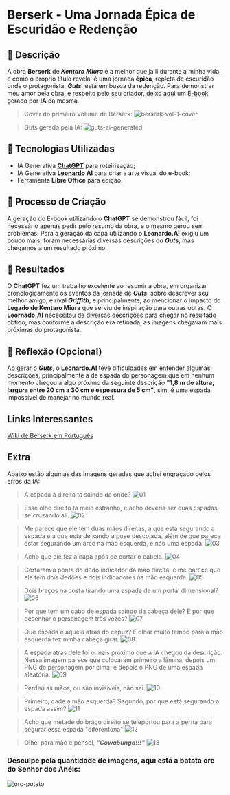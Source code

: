 # Berserk - Uma Jornada Épica de Escuridão e Redenção

## 📒 Descrição
A obra **Berserk** de ***Kentaro Miura*** é a melhor que já li durante a minha vida, e como o próprio título revela, é uma jornada **épica**, repleta de escuridão onde o protagonista, ***Guts***, está em busca da redenção. Para demonstrar meu amor pela obra, e respeito pelo seu criador, deixo aqui um [E-book](https://github.com/sergiotavuencas/lab-natty-or-not/blob/main/Berserk%20-%20Uma%20Jornada%20%C3%89pica%20de%20Escurid%C3%A3o%20e%20Reden%C3%A7%C3%A3o.pdf) gerado por **IA** da mesma.

> Cover do primeiro Volume de Berserk:
![berserk-vol-1-cover](https://github.com/sergiotavuencas/lab-natty-or-not/blob/main/berserk-vol-1-cover.jpg)

> Guts gerado pela IA:
![guts-ai-generated](https://github.com/sergiotavuencas/lab-natty-or-not/blob/main/guts-ai-generated.jpg)

## 🤖 Tecnologias Utilizadas
- IA Generativa **[ChatGPT](https://chat.openai.com)** para roteirização;
- IA Generativa **[Leonardo AI](https://leonardo.ai)** para criar a arte visual do e-book;
- Ferramenta **Libre Office** para edição.

## 🧐 Processo de Criação
A geração do E-book utilizando o **ChatGPT** se demonstrou fácil, foi necessário apenas pedir pelo resumo da obra, e o mesmo gerou sem problemas. Para a geração da capa utilizando o **Leonardo.AI** exigiu um pouco mais, foram necessárias diversas descrições do ***Guts***, mas chegamos a um resultado próximo.

## 🚀 Resultados
O **ChatGPT** fez um trabalho excelente ao resumir a obra, em organizar cronologicamente os eventos da jornada de ***Guts***, sobre descrever seu melhor amigo, e rival ***Griffith***, e principalmente, ao mencionar o impacto do **Legado de Kentaro Miura** que serviu de inspiração para outras obras. O **Leornado.AI** necessitou de diversas descrições para chegar no resultado obtido, mas conforme a descrição era refinada, as imagens chegavam mais próximas do protagonista.


## 💭 Reflexão (Opcional)
Ao gerar o ***Guts***, o **Leonardo.AI** teve dificuldades em entender algumas descrições, principalmente a da espada do personagem que em nenhum momento chegou a algo próximo da seguinte descrição **"1,8 m de altura, largura entre 20 cm a 30 cm e espessura de 5 cm"**, sim, é uma espada impossível de manejar no mundo real.

## Links Interessantes

[Wiki de Berserk em Português](https://berserk.fandom.com/pt-br/wiki/P%C3%A1gina_principal)


## Extra

Abaixo estão algumas das imagens geradas que achei engraçado pelos erros da IA:

> A espada a direita ta saindo da onde?
![01](https://github.com/sergiotavuencas/lab-natty-or-not/blob/main/imagens-geradas/01.jpg)

> Esse olho direito ta meio estranho, e acho deveria ser duas espadas se cruzando ali.
![02](https://github.com/sergiotavuencas/lab-natty-or-not/blob/main/imagens-geradas/02.jpg)

> Me parece que ele tem duas mãos direitas, a que está segurando a espada e a que está deixando a pose descolada, além de que parece estar segurando um arco na mão esquerda, e não uma espada.
![03](https://github.com/sergiotavuencas/lab-natty-or-not/blob/main/imagens-geradas/03.jpg)

> Acho que ele fez a capa após de cortar o cabelo.
![04](https://github.com/sergiotavuencas/lab-natty-or-not/blob/main/imagens-geradas/04.jpg)

> Cortaram a ponta do dedo indicador da mão direita, e me parece que ele tem dois dedões e dois indicadores na mão esquerda.
![05](https://github.com/sergiotavuencas/lab-natty-or-not/blob/main/imagens-geradas/05.jpg)

> Dois braços na costa tirando uma espada de um portal dimensional?
![06](https://github.com/sergiotavuencas/lab-natty-or-not/blob/main/imagens-geradas/06.jpg)

> Por que tem um cabo de espada saindo da cabeça dele? E por que desenhar o personagem três vezes?
![07](https://github.com/sergiotavuencas/lab-natty-or-not/blob/main/imagens-geradas/07.jpg)

> Que espada é aquela atrás do capuz? E olhar muito tempo para a mão esquerda fez minha cabeça girar.
![08](https://github.com/sergiotavuencas/lab-natty-or-not/blob/main/imagens-geradas/08.jpg)

> A espada atrás dele foi o mais próximo que a IA chegou da descrição. Nessa imagem parece que colocaram primeiro a lâmina, depois um PNG do personagem por cima, e depois o PNG de uma espada aleatória.
![09](https://github.com/sergiotavuencas/lab-natty-or-not/blob/main/imagens-geradas/09.jpg)

> Perdeu as mãos, ou são invisíveis, não sei.
![10](https://github.com/sergiotavuencas/lab-natty-or-not/blob/main/imagens-geradas/10.jpg)

> Primeiro, cade a mão esquerda? Segundo, por que está segurando a espada assim?
![11](https://github.com/sergiotavuencas/lab-natty-or-not/blob/main/imagens-geradas/11.jpg)

> Acho que metade do braço direito se teleportou para a perna para segurar essa espada "diferentona"
![12](https://github.com/sergiotavuencas/lab-natty-or-not/blob/main/imagens-geradas/12.jpg)

> Olhei para mão e pensei, ***"Cowabunga!!!"***
![13](https://github.com/sergiotavuencas/lab-natty-or-not/blob/main/imagens-geradas/13.jpg)


### Desculpe pela quantidade de imagens, aqui está a batata orc do Senhor dos Anéis:
![orc-potato](https://github.com/sergiotavuencas/lab-natty-or-not/blob/main/imagens-geradas/orc-potato.jpg)